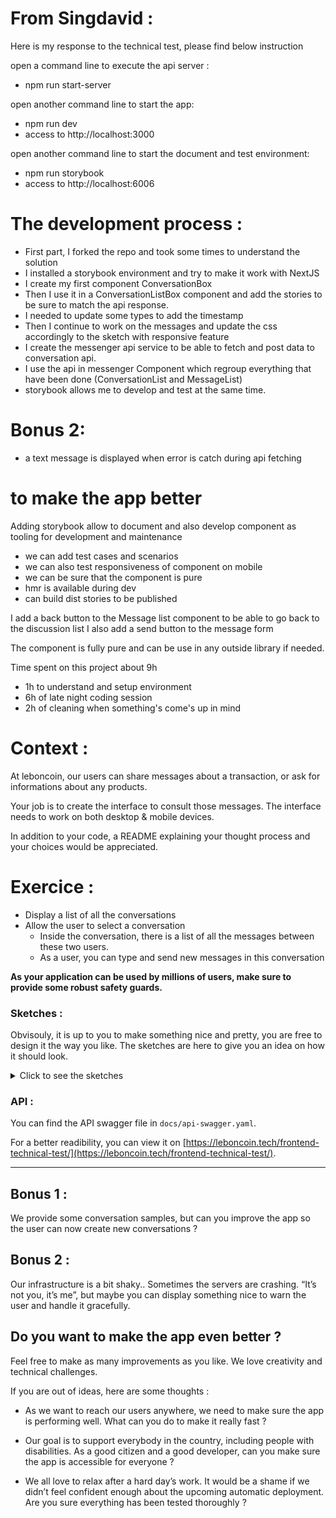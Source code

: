 # From Singdavid : 

Here is my response to the technical test, please find below instruction

open a command line to execute the api server : 
- npm run start-server

open another command line to start the app:
- npm run dev
- access to http://localhost:3000

open another command line to start the document and test environment:
- npm run storybook
- access to http://localhost:6006

# The development process : 

- First part, I forked the repo and took some times to understand the solution
- I installed a storybook environment and try to make it work with NextJS
- I create my first component ConversationBox
- Then I use it in a ConversationListBox component and add the stories to be sure to match the api response.
- I needed to update some types to add the timestamp
- Then I continue to work on the messages and update the css accordingly to the sketch with responsive feature
- I create the messenger api service to be able to fetch and post data to conversation api.
- I use the api in messenger Component which regroup everything that have been done (ConversationList and MessageList)
- storybook allows me to develop and test at the same time.

# Bonus 2: 
- a text message is displayed when error is catch during api fetching

# to make the app better

Adding storybook allow to document and also develop component as tooling for development and maintenance
 - we can add test cases and scenarios
 - we can also test responsiveness of component on mobile
 - we can be sure that the component is pure
 - hmr is available during dev
 - can build dist stories to be published

I add a back button to the Message list component to be able to go back to the discussion list
I also add a send button to the message form

The component is fully pure and can be use in any outside library if needed.

Time spent on this project about 9h

- 1h to understand and setup environment
- 6h of late night coding session
- 2h of cleaning when something's come's up in mind


# Context :

At leboncoin, our users can share messages about a transaction, or ask for informations about any products.

Your job is to create the interface to consult those messages.
The interface needs to work on both desktop & mobile devices.

In addition to your code, a README explaining your thought process and your choices would be appreciated.

# Exercice :

- Display a list of all the conversations
- Allow the user to select a conversation
  - Inside the conversation, there is a list of all the messages between these two users.
  - As a user, you can type and send new messages in this conversation

**As your application can be used by millions of users, make sure to provide some robust safety guards.**

### Sketches :

Obvisouly, it is up to you to make something nice and pretty, you are free to design it the way you like. The sketches are here to give you an idea on how it should look.

<details>
  <summary>Click to see the sketches</summary>
  
Mobile list :

![](./sketches/list-mobile.jpg)

Desktop list :

![](./sketches/list-desktop.jpg)

Mobile conversation :

![](./sketches/conv-mobile.jpg)

Desktop conversation :

![](./sketches/conv-desktop.jpg)

</details>

### API :

You can find the API swagger file in `docs/api-swagger.yaml`.

For a better readibility, you can view it on [https://leboncoin.tech/frontend-technical-test/](https://leboncoin.tech/frontend-technical-test/).

---

## Bonus 1 :

We provide some conversation samples, but can you improve the app so the user can now create new conversations ?

## Bonus 2 :

Our infrastructure is a bit shaky.. Sometimes the servers are crashing. “It’s not you, it’s me”, but maybe you can display something nice to warn the user and handle it gracefully.

## Do you want to make the app even better ?

Feel free to make as many improvements as you like.
We love creativity and technical challenges.

If you are out of ideas, here are some thoughts :

- As we want to reach our users anywhere, we need to make sure the app is performing well. What can you do to make it really fast ?

- Our goal is to support everybody in the country, including people with disabilities. As a good citizen and a good developer, can you make sure the app is accessible for everyone ?

- We all love to relax after a hard day’s work. It would be a shame if we didn’t feel confident enough about the upcoming automatic deployment. Are you sure everything has been tested thoroughly ?
